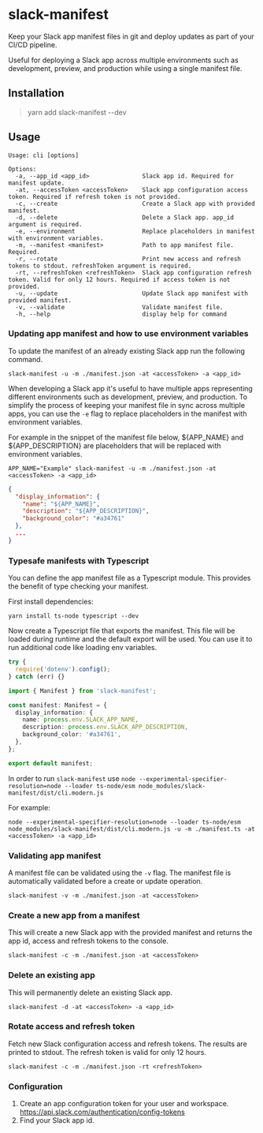 # slack-manifest

Keep your Slack app manifest files in git and deploy updates as part of your CI/CD pipeline. 
 
Useful for deploying a Slack app across multiple environments such as development, preview, and production while using a single manifest file.

## Installation

> yarn add slack-manifest --dev

## Usage

```shell
Usage: cli [options]

Options:
  -a, --app_id <app_id>               Slack app id. Required for manifest update.
  -at, --accessToken <accessToken>    Slack app configuration access token. Required if refresh token is not provided.
  -c, --create                        Create a Slack app with provided manifest.
  -d, --delete                        Delete a Slack app. app_id argument is required.
  -e, --environment                   Replace placeholders in manifest with environment variables.
  -m, --manifest <manifest>           Path to app manifest file. Required.
  -r, --rotate                        Print new access and refresh tokens to stdout. refreshToken argument is required.
  -rt, --refreshToken <refreshToken>  Slack app configuration refresh token. Valid for only 12 hours. Required if access token is not provided.
  -u, --update                        Update Slack app manifest with provided manifest.
  -v, --validate                      Validate manifest file.
  -h, --help                          display help for command
```

### Updating app manifest and how to use environment variables

To update the manifest of an already existing Slack app run the following command.

```shell
slack-manifest -u -m ./manifest.json -at <accessToken> -a <app_id>
```

When developing a Slack app it's useful to have multiple apps representing different environments such as development, preview, and production. To simplify the process of keeping your manifest file in sync across multiple apps, you can use the `-e` flag to replace placeholders in the manifest with environment variables.

For example in the snippet of the manifest file below, ${APP_NAME} and ${APP_DESCRIPTION} are placeholders that will be replaced with environment variables.

```shell
APP_NAME="Example" slack-manifest -u -m ./manifest.json -at <accessToken> -a <app_id>
```

```json
{
  "display_information": {
    "name": "${APP_NAME}",
    "description": "${APP_DESCRIPTION}",
    "background_color": "#a34761"
  },
  ...
}
```

### Typesafe manifests with Typescript

You can define the app manifest file as a Typescript module. This provides the benefit of type checking your manifest. 

First install dependencies:

```shell
yarn install ts-node typescript --dev
```

Now create a Typescript file that exports the manifest. This file will be loaded during runtime and the default export will be used. You can use it to run additional code like loading env variables.

```typescript
try {
  require('dotenv').config();
} catch (err) {}

import { Manifest } from 'slack-manifest';

const manifest: Manifest = {
  display_information: {
    name: process.env.SLACK_APP_NAME,
    description: process.env.SLACK_APP_DESCRIPTION,
    background_color: '#a34761',
  },
};

export default manifest;
```

In order to run `slack-manifest` use `node --experimental-specifier-resolution=node --loader ts-node/esm node_modules/slack-manifest/dist/cli.modern.js`

For example:

```shell
node --experimental-specifier-resolution=node --loader ts-node/esm node_modules/slack-manifest/dist/cli.modern.js -u -m ./manifest.ts -at <accessToken> -a <app_id>
```

### Validating app manifest

A manifest file can be validated using the `-v` flag. The manifest file is automatically validated before a create or update operation.

```shell
slack-manifest -v -m ./manifest.json -at <accessToken>
```

### Create a new app from a manifest

This will create a new Slack app with the provided manifest and returns the app id, access and refresh tokens to the console.

```shell
slack-manifest -c -m ./manifest.json -at <accessToken>
```

### Delete an existing app

This will permanently delete an existing Slack app.

```shell
slack-manifest -d -at <accessToken> -a <app_id>
```

### Rotate access and refresh token

Fetch new Slack configuration access and refresh tokens. The results are printed to stdout. The refresh token is valid for only 12 hours.

```shell
slack-manifest -c -m ./manifest.json -rt <refreshToken>
```

### Configuration

1. Create an app configuration token for your user and workspace. https://api.slack.com/authentication/config-tokens
2. Find your Slack app id.
